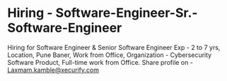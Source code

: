 # Hiring - Software-Engineer-Sr.-Software-Engineer
Hiring for Software Engineer & Senior Software Engineer 
Exp - 2 to 7 yrs, Location, Pune  Baner, Work from Office,
Organization - Cybersecurity Software Product,
Full-time work from Office. 
Share profile on - Laxmam.kamble@xecurify.com 
